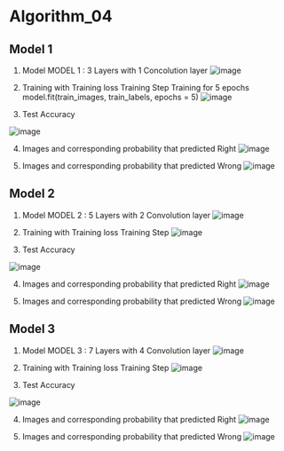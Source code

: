 # Algorithm_04
## Model 1
1. Model
MODEL 1 : 3 Layers with 1 Concolution layer
![image](https://user-images.githubusercontent.com/55487601/83425838-3bcc7d80-a469-11ea-9319-314be3c2bf4a.png)

2. Training with Training loss
Training Step
Training for 5 epochs
model.fit(train_images, train_labels,  epochs = 5)
![image](https://user-images.githubusercontent.com/55487601/83426042-8d750800-a469-11ea-81df-a06eb9d8bd70.png)

3. Test Accuracy

![image](https://user-images.githubusercontent.com/55487601/83426427-11c78b00-a46a-11ea-9723-ceaa70787763.png)

4. Images and corresponding probability that predicted Right
![image](https://user-images.githubusercontent.com/55487601/83426207-c44b1e00-a469-11ea-9d38-e46e09b8a3de.png)

5. Images and corresponding probability that predicted Wrong
![image](https://user-images.githubusercontent.com/55487601/83426255-d7f68480-a469-11ea-8fcd-750deab0e8a5.png)

## Model 2
1. Model
MODEL 2 : 5 Layers with 2 Convolution layer
![image](https://user-images.githubusercontent.com/55487601/83426961-f3ae5a80-a46a-11ea-8c64-87f64478bded.png)

2. Training with Training loss
Training Step
![image](https://user-images.githubusercontent.com/55487601/83427074-1b9dbe00-a46b-11ea-84e8-53672820d529.png)

3. Test Accuracy

![image](https://user-images.githubusercontent.com/55487601/83427136-396b2300-a46b-11ea-8b4d-551b16670355.png)

4. Images and corresponding probability that predicted Right
![image](https://user-images.githubusercontent.com/55487601/83427166-45ef7b80-a46b-11ea-8424-7f73e6e18966.png)

5. Images and corresponding probability that predicted Wrong
![image](https://user-images.githubusercontent.com/55487601/83427204-530c6a80-a46b-11ea-8c47-493cb43fbf25.png)

## Model 3
1. Model
MODEL 3 : 7 Layers with 4 Convolution layer
![image](https://user-images.githubusercontent.com/55487601/83427468-bb5b4c00-a46b-11ea-91c4-37d7563cdbec.png)

2. Training with Training loss
Training Step
![image](https://user-images.githubusercontent.com/55487601/83428217-f447f080-a46c-11ea-97b9-de73cea67f96.png)

3. Test Accuracy

![image](https://user-images.githubusercontent.com/55487601/83428285-13468280-a46d-11ea-8a0d-958847059c7f.png)

4. Images and corresponding probability that predicted Right
![image](https://user-images.githubusercontent.com/55487601/83428325-25282580-a46d-11ea-82a0-1bfb494175d3.png)

5. Images and corresponding probability that predicted Wrong
![image](https://user-images.githubusercontent.com/55487601/83428347-2eb18d80-a46d-11ea-8da5-265f2c3c611d.png)
